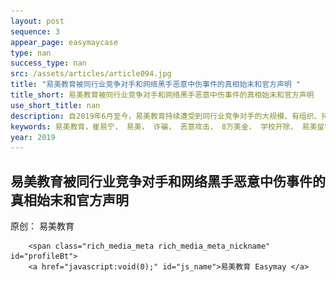 ```yaml
--- 
layout: post 
sequence: 3 
appear_page: easymaycase 
type: nan 
success_type: nan 
src: /assets/articles/article094.jpg 
title: "易美教育被同行业竞争对手和网络黑手恶意中伤事件的真相始末和官方声明 " 
title_short: 易美教育被同行业竞争对手和网络黑手恶意中伤事件的真相始末和官方声明 
use_short_title: nan 
description: 自2019年6月至今，易美教育持续遭受到同行业竞争对手的大规模、有组织、持续性的网络谣言攻击和恶意传播，对方盗用易美教育创始人微信头像、制作虚假客户聊天记录、恶意捏造虚假信息混淆视听，文中充斥大量诽谤、恶意中伤创始人等毫无根据的恶劣言论，给公司商誉和创始人公众形象带来极为严重的伤害，易美教育，崔易宁，易美，诈骗，恶意攻击，8万美金，学校开除，易美留学，易美留学崔易宁诈骗还钱，
keywords: 易美教育，崔易宁， 易美， 诈骗， 恶意攻击， 8万美金， 学校开除， 易美留学， 易美留学崔易宁诈骗还钱，
year: 2019 
---
```



<body id="activity-detail" class="zh_CN mm_appmsg  appmsg_skin_default appmsg_style_default ">

<div id="js_article" class="rich_media">

<div id="js_top_ad_area" class="top_banner"></div>

<div class="rich_media_inner">


<div id="page-content" class="rich_media_area_primary">

<div class="rich_media_area_primary_inner">


<div id="img-content">

<h2 class="rich_media_title" id="activity-name">
    易美教育被同行业竞争对手和网络黑手恶意中伤事件的真相始末和官方声明
</h2>

<div id="meta_content" class="rich_media_meta_list">
    <span id="copyright_logo" class="rich_media_meta rich_media_meta_text meta_tag_text">原创：</span>
            <span class="rich_media_meta rich_media_meta_text">
                                易美教育
                            </span>

        <span class="rich_media_meta rich_media_meta_nickname" id="profileBt">
        <a href="javascript:void(0);" id="js_name">易美教育 Easymay </a>

<div id="js_profile_qrcode" class="profile_container" style="display:none;">
                                    <div class="profile_inner">
                                        <strong class="profile_nickname">易美教育 Easymay</strong>
                                        <img class="profile_avatar" id="js_profile_qrcode_img" src="" alt="">

                                        <p class="profile_meta">
                                            <label class="profile_meta_label">微信号</label>
                                            <span class="profile_meta_value">Easymayus</span>
                            </p>

                            <p class="profile_meta">
                                <label class="profile_meta_label">功能介绍</label>
                                <span class="profile_meta_value">易美教育成立于纽约，是易美集团旗下高端教育咨询子品牌，以超高水准的服务品质、丰富的海外教育资源为核心竞争力，成为美国公信力第一的高端留学品牌。易美独家教育咨询委员会拥有数百位美籍名校前招生官、名企高管和名校菁英共同致力于国际化精英教育事业。</span>
                            </p>

                        </div>
                        <span class="profile_arrow_wrp" id="js_profile_arrow_wrp">
                                        <i class="profile_arrow arrow_out"></i>
                                        <i class="profile_arrow arrow_in"></i>
                                    </span>
                    </div>
                    </span>

</div>

<div class="rich_media_content " id="js_content">
                    <div class="RichContent-inner"><span class="RichText ztext CopyrightRichText-richText"
                            itemprop="text">
                            <p>
                             自2019年6月至今，易美教育持续遭受到同行业竞争对手的大规模、有组织、持续性的网络谣言攻击和恶意传播，对方盗用易美教育创始人微信头像、制作虚假客户聊天记录、恶意捏造虚假信息混淆视听，文中充斥大量诽谤、恶意中伤创始人等毫无根据的恶劣言论，给公司商誉和创始人公众形象带来极为严重的伤害。依照中华人民共和国现行有效的法律法规，涉案言论的捏造、散布、转载传播者已经涉嫌侵害了易美教育和创始人的名誉权等权利，其中部分蓄意捏造、散布虚假事实者涉嫌构成刑事犯罪。为了及时制止谣言的传播，易美教育及创始人崔易宁先生严正声明如下：
                            </p>
                            <p></p>
                            <p><b>一、目前，易美教育及创始人崔易宁先生已完成相关诽谤证据公证，并将掌握的证据线索向公安机关正式报案，并将配合公安机关依法打击此不法行为，公安机关现已正式受理此案，并对此案展开全面侦查，案件接报回执单（公章）如下图：</b></p>
                            <img src="https://easymayusweb2.oss-ap-northeast-1.aliyuncs.com/article_pics/001-1.jpg" style="display: block;
                              margin-left: auto; margin-right: auto;" data-size="normal" data-rawwidth="800" data-rawheight="1244" class="origin_image zh-lightbox-thumb" width="596"/>
                            <p>根据中华人民共和国刑法第二百二十一条之规定，捏造并散布虚伪事实，损害他人的商业信誉、商品声誉，给他人造成重大损失或者有其他严重情节的可构成损害商业信誉、商品信誉罪，将被处以二年以下有期徒刑或者拘役，并处或者单处罚金。涉案言论的捏造、散布、转载传播者已经涉嫌侵害了易美教育和创始人崔易宁先生的名誉权等权利，其中部分蓄意捏造、散布虚假事实者涉嫌构成刑事犯罪。</p>
                            <p></p>
                            <p><b>二、此外，我司已经针对部分网络平台的恶意转载者采取法律措施，法院立案的相关证据请看下图：</b></p>
                            <img src="https://easymayusweb2.oss-ap-northeast-1.aliyuncs.com/article_pics/001-2.jpg" style="display: block;
                              margin-left: auto; margin-right: auto;" data-size="normal" data-rawwidth="596" data-rawheight="1244" class="origin_image zh-lightbox-thumb" width="596"/>
                            <img src="https://easymayusweb2.oss-ap-northeast-1.aliyuncs.com/article_pics/001-3.jpg" style="display: block;
                              margin-left: auto; margin-right: auto;" data-size="normal" data-rawwidth="596" data-rawheight="1244" class="origin_image zh-lightbox-thumb" width="596"/>
                              <p></p>
                            <p><b>三、 被黑事件和真相始末还原（详情也可点击微信或浏览器点击</b><a
                                href="https://mp.weixin.qq.com/s/HgeYAG20AAZZGWFNbeYu-Q"
                                class=" external" target="_blank" rel="nofollow noreferrer"
                                data-za-detail-view-id="1043"><span class="invisible">https://</span><span
                                  class="visible">mp.weixin.qq.com/s/HgeY...</span></a><b>）</b>
                            </p>
                            <figure data-size="normal"><noscript><img
                                  src="assets/announce/v2-6561d48297fb717293d41c4607145aa4_hd.jpg"
                                  data-size="normal" data-rawwidth="1200" data-rawheight="206"
                                  class="origin_image zh-lightbox-thumb" width="1200"
                                  data-original="/assets/announce/v2-6561d48297fb717293d41c4607145aa4_hd.jpg" /></noscript><img
                                src="/assets/announce/v2-6561d48297fb717293d41c4607145aa4_hd.jpg" data-size="normal"
                                data-rawwidth="1200" data-rawheight="206" class="origin_image zh-lightbox-thumb lazy"
                                width="1200"
                                data-original="/assets/announce/v2-6561d48297fb717293d41c4607145aa4_hd.jpg"
                                data-actualsrc="/assets/announce/v2-6561d48297fb717293d41c4607145aa4_hd.jpg"
                                data-lazy-status="ok">
                              <figcaption style="text-align: center;">被黑事件起因</figcaption>
                            </figure>
                        <figure data-size="normal" style="text-align: center;"><noscript><img
                                                src="/assets/announce/v2-ef74d44605b66575e3a9c26103c63590_hd.jpg"
                                                data-size="normal" data-rawwidth="579" data-rawheight="610"
                                                class="origin_image zh-lightbox-thumb" width="579"
                                                data-original="/assets/announce/v2-ef74d44605b66575e3a9c26103c63590_hd.jpg" /></noscript><img src="/assets/announce/v2-ef74d44605b66575e3a9c26103c63590_hd.jpg" data-size="normal" data-rawwidth="579" data-rawheight="610"
                                class="origin_image zh-lightbox-thumb lazy" width="579" data-original="/assets/announce/v2-ef74d44605b66575e3a9c26103c63590_hd.jpg" data-actualsrc="/assets/announce/v2-ef74d44605b66575e3a9c26103c63590_hd.jpg"
                                data-lazy-status="ok">
                            <figcaption>
                                左图为事发一分钟后普渡新生群的聊天记录（该显示时间为美国芝加哥时间）；右图为事发一分钟后普渡新生群的聊天记录，（该显示时间为美国普渡大学当地时间，与芝加哥有一小时时差）
                            </figcaption>
                        </figure>
                        <p><b>发送这两条消息时，Asheley
                                            Chen的头像与被同行业竞争对手在各平台恶意转载的对易美的造谣文章中的微信记录头像一致，发完立即更换了头像。</b><br></p>
                        <figure data-size="normal" style="text-align: center;"><noscript><img
                                                src="/assets/announce/v2-636ff8e9f464059e916c190f79f57e18_hd.jpg"
                                                data-size="normal" data-rawwidth="596" data-rawheight="1244"
                                                class="origin_image zh-lightbox-thumb" width="596"
                                                data-original="/assets/announce/v2-636ff8e9f464059e916c190f79f57e18_hd.jpg" /></noscript><img src="/assets/announce/v2-636ff8e9f464059e916c190f79f57e18_hd.jpg" data-size="normal" data-rawwidth="596" data-rawheight="1244"
                                class="origin_image zh-lightbox-thumb lazy" width="596" data-original="/assets/announce/v2-636ff8e9f464059e916c190f79f57e18_hd.jpg" data-actualsrc="/assets/announce/v2-636ff8e9f464059e916c190f79f57e18_hd.jpg"
                                data-lazy-status="ok">
                            <figcaption>普渡大学学生会成员第一时间与该微信号联系，并要求与易美进行对峙，但这位Asheley Chen却迟迟未作出回应。
                            </figcaption>
                        </figure>
                        <p>按照普渡大学学生会规定，进入新生群需要出示2019年录取信验证身份，这位<b>Asheley
                                            Chen在2019年5月23日申请入群时提供给普渡学生会成员一张普渡大学2019的录取信截图</b>，<b>录取信上显示被录取人名为Wenxin
                                            Chen</b>。<br>
                        </p>
                        <figure data-size="normal" style="text-align: center;"><noscript><img
                                                src="/assets/announce/v2-6005de8fbed8021511935f28dc7fc8e6_hd.jpg"
                                                data-size="normal" data-rawwidth="649" data-rawheight="754"
                                                class="origin_image zh-lightbox-thumb" width="649"
                                                data-original="/assets/announce/v2-6005de8fbed8021511935f28dc7fc8e6_hd.jpg" /></noscript><img src="/assets/announce/v2-6005de8fbed8021511935f28dc7fc8e6_hd.jpg" data-size="normal" data-rawwidth="649" data-rawheight="754"
                                class="origin_image zh-lightbox-thumb lazy" width="649" data-original="/assets/announce/v2-6005de8fbed8021511935f28dc7fc8e6_hd.jpg" data-actualsrc="/assets/announce/v2-6005de8fbed8021511935f28dc7fc8e6_hd.jpg"
                                data-lazy-status="ok">
                            <figcaption>上面两张图是这位Asheley Chen与普渡大学学生会负责拉新生入群的同学对话记录。</figcaption>
                        </figure>
                        <figure data-size="normal" style="text-align: center;"><noscript><img
                                                src="/assets/announce/v2-f284435179bfdb0a1a0057721685bb8c_hd.jpg"
                                                data-size="normal" data-rawwidth="594" data-rawheight="883"
                                                class="origin_image zh-lightbox-thumb" width="594"
                                                data-original="/assets/announce/v2-f284435179bfdb0a1a0057721685bb8c_hd.jpg" /></noscript><img src="/assets/announce/v2-f284435179bfdb0a1a0057721685bb8c_hd.jpg" data-size="normal" data-rawwidth="594" data-rawheight="883"
                                class="origin_image zh-lightbox-thumb lazy" width="594" data-original="/assets/announce/v2-f284435179bfdb0a1a0057721685bb8c_hd.jpg" data-actualsrc="/assets/announce/v2-f284435179bfdb0a1a0057721685bb8c_hd.jpg"
                                data-lazy-status="ok">
                            <figcaption>上图为Asheley Chen出示给学生会负责人的普渡大学录取信，上面显示被录取人姓名为Wenxin Chen，录取时间为2019年4月13日，下方显示签发录取的人是M.J.T Smith, PHD, Dean of the Graduate School（普渡大学研究生院院长）
                            </figcaption>
                        </figure>
                        <p>美国纽约时间2019年6月18日，易美教育律师团纽约锐泽律师事务所正式以律师名义邮件联系了普渡大学研究生院招生办公室，就 Asheley Chen (Wenxin Chen)的学生身份进行了问询。美国纽约时间2019年6月19日，
                            <b>普渡大学的副法务总监Trenten D.
                                            Klingerman先生给易美教育的律师回了信</b>（回信见下）。<br></p>
                        <figure data-size="normal" style="text-align: center;"><noscript><img
                                                src="/assets/announce/v2-51cb018581163fa7f3e6367844522f17_hd.jpg"
                                                data-caption="" data-size="normal" data-rawwidth="605"
                                                data-rawheight="528" class="origin_image zh-lightbox-thumb" width="605"
                                                data-original="/assets/announce/v2-51cb018581163fa7f3e6367844522f17_hd.jpg" /></noscript><img src="/assets/announce/v2-51cb018581163fa7f3e6367844522f17_hd.jpg" data-caption="" data-size="normal" data-rawwidth="605"
                                data-rawheight="528" class="origin_image zh-lightbox-thumb lazy" width="605" data-original="/assets/announce/v2-51cb018581163fa7f3e6367844522f17_hd.jpg" data-actualsrc="/assets/announce/v2-51cb018581163fa7f3e6367844522f17_hd.jpg"
                                data-lazy-status="ok"></figure>
                        <p><b>信中明确指出：普渡没有在校生叫Wenxin Chen，普渡也从未向Wenxin Chen发过录取信。而且Klingerman还特意指出，Asheley
                                            Chen
                                            (Wenxin Chen)提供给普渡大学的中国学生学者联谊会组织的录取信中签名的研究生院院长M.J.T.
                                            Smith早在2017年8月就从普渡离职到德克萨斯大学赴任。</b><br><b>可见, Asheley Chen (Wenxin
                                            Chen)提供给普渡大学中国学生学者联谊会的录取信系伪造无疑。</b><br></p>
                        <figure data-size="normal" style="text-align: center;"><noscript><img
                                                src="/assets/announce/v2-2ebb6829f8a29263604204d67b674931_hd.jpg"
                                                data-caption="" data-size="normal" data-rawwidth="640"
                                                data-rawheight="911" class="origin_image zh-lightbox-thumb" width="640"
                                                data-original="/assets/announce/v2-2ebb6829f8a29263604204d67b674931_hd.jpg" /></noscript><img src="/assets/announce/v2-2ebb6829f8a29263604204d67b674931_hd.jpg" data-caption="" data-size="normal" data-rawwidth="640"
                                data-rawheight="911" class="origin_image zh-lightbox-thumb lazy" width="640" data-original="/assets/announce/v2-2ebb6829f8a29263604204d67b674931_hd.jpg" data-actualsrc="/assets/announce/v2-2ebb6829f8a29263604204d67b674931_hd.jpg"
                                data-lazy-status="ok"></figure>
                        <figure data-size="normal" style="text-align: center;"><noscript><img
                                                src="/assets/announce/v2-73972aa9ea4cc154403621f50d702fe2_hd.jpg"
                                                data-caption="" data-size="normal" data-rawwidth="895"
                                                data-rawheight="1265" class="origin_image zh-lightbox-thumb" width="895"
                                                data-original="/assets/announce/v2-73972aa9ea4cc154403621f50d702fe2_hd.jpg" /></noscript><img src="/assets/announce/v2-73972aa9ea4cc154403621f50d702fe2_hd.jpg" data-caption="" data-size="normal" data-rawwidth="895"
                                data-rawheight="1265" class="origin_image zh-lightbox-thumb lazy" width="895" data-original="/assets/announce/v2-73972aa9ea4cc154403621f50d702fe2_hd.jpg" data-actualsrc="/assets/announce/v2-73972aa9ea4cc154403621f50d702fe2_hd.jpg"
                                data-lazy-status="ok"></figure>
                        <figure data-size="normal"><noscript><img
                                                src="/assets/announce/v2-2f6e9e095d46983282b5a3ff49396bb9_hd.jpg"
                                                data-size="normal" data-rawwidth="1331" data-rawheight="1163"
                                                class="origin_image zh-lightbox-thumb" width="1331"
                                                data-original="/assets/announce/v2-2f6e9e095d46983282b5a3ff49396bb9_hd.jpg" /></noscript><img src="/assets/announce/v2-2f6e9e095d46983282b5a3ff49396bb9_hd.jpg" data-size="normal" data-rawwidth="1331"
                                data-rawheight="1163" class="origin_image zh-lightbox-thumb lazy" width="1331" data-original="/assets/announce/v2-2f6e9e095d46983282b5a3ff49396bb9_hd.jpg" data-actualsrc="/assets/announce/v2-2f6e9e095d46983282b5a3ff49396bb9_hd.jpg"
                                data-lazy-status="ok">
                            <figcaption>上图是普渡大学法务副总监给纽约锐泽律师事务所的回信</figcaption>
                        </figure>
                        <p><b>Asheley
                                            Chen是被骗的，还是骗人的？</b><br>一个痛斥别人造假，口口声声要“维权”的“受害者”，居然通过技术手段造假录取信蒙骗他人？<br><b>为什么在学联询问的情况下默不作声，不与易美对质？</b><br>一名学生，如果权益受到侵害，为什么不采用法律手段维权，而是伪造假录取信进普渡大学新生群散播信息呢？并且从2019年6月至2019年12月持续运用各种公关团队进行散播，所谓的“受害者”均以第一人称视角叙述事件，其中没有任何易美官方的汇款记录、合同等重要证据，在没有得到合同以及未确认录取信真实性的情况下去给公司汇款，超乎常理。<br><b>从制造假录取信，到进群散播信息，再到其他群及各大平台转发，一系列操作乃个人行为？</b><br><b>为此，相关媒体转载的源文章被微信平台判定为涉嫌侵权并已被腾讯微信平台删除，具体证据请看下图（微信或浏览器请点击：</b>
                            <a
                                href="https://link.zhihu.com/?target=https%3A//mp.weixin.qq.com/s%3F__biz%3DMzA3MTQ3OTg3MQ%3D%3D%26mid%3D2652518541%26idx%3D1%26sn%3Ddf793a4026dcde2d775763d401d34de3%26chksm%3D84c27fddb3b5f6cb4d7e85f3f24875dd783be24e6005b5592d0f71c6b75abe199ebe38bc8dcb%26_from_dispute%3D1%23wechat_redirect"
                                class=" external" target="_blank" rel="nofollow noreferrer" data-za-detail-view-id="1043"><span>https://</span><span class="visible">mp.weixin.qq.com/s?...</span>
                                <span
                                    class="ellipsis"></span>
                                    </a><b>）：</b><br></p>
                        <figure data-size="normal" style="text-align: center;"><noscript><img
                                                src="/assets/announce/v2-488896ef9809a6493eff2559ffe58a8e_hd.jpg"
                                                data-size="normal" data-rawwidth="1271" data-rawheight="818"
                                                class="origin_image zh-lightbox-thumb" width="1271"
                                                data-original="/assets/announce/v2-488896ef9809a6493eff2559ffe58a8e_hd.jpg" /></noscript><img src="/assets/announce/v2-488896ef9809a6493eff2559ffe58a8e_hd.jpg" data-size="normal" data-rawwidth="1271"
                                data-rawheight="818" class="origin_image zh-lightbox-thumb lazy" width="1271" data-original="/assets/announce/v2-488896ef9809a6493eff2559ffe58a8e_hd.jpg" data-actualsrc="/assets/announce/v2-488896ef9809a6493eff2559ffe58a8e_hd.jpg"
                                data-lazy-status="ok">
                            <figcaption>相关媒体转载的源文章被微信平台判定为涉嫌侵权并已被腾讯微信平台删除</figcaption>
                        </figure>
                        <p>
                            然而幕后黑手从2019年6月至今，仍然在各大平台运用公关手段循环恶意转载，尽管知乎平台的侵权机制完善，肇事者依然每日用全新的账号发表诽谤文章，给公司和创始人的名誉带来严重的侵害，手段卑劣至极，让人不寒而栗。详情参照下图：<br>
                        </p>
                        <figure data-size="normal" style="text-align: center;"><noscript><img
                                                src="/assets/announce/v2-dacce969d81facef218a2ae60fca5d64_hd.jpg"
                                                data-size="normal" data-rawwidth="625" data-rawheight="1214"
                                                class="origin_image zh-lightbox-thumb" width="625"
                                                data-original="/assets/announce/v2-dacce969d81facef218a2ae60fca5d64_hd.jpg" /></noscript><img src="/assets/announce/v2-dacce969d81facef218a2ae60fca5d64_hd.jpg" data-size="normal" data-rawwidth="625" data-rawheight="1214"
                                class="origin_image zh-lightbox-thumb lazy" width="625" data-original="/assets/announce/v2-dacce969d81facef218a2ae60fca5d64_hd.jpg" data-actualsrc="/assets/announce/v2-dacce969d81facef218a2ae60fca5d64_hd.jpg"
                                data-lazy-status="ok">
                            <figcaption>肇事者在不断被知乎封号并且折叠诽谤文章的情况下，依然每日用购买的或注册的全新知乎号循环发表诽谤文章，所用手段卑劣至极。
                            </figcaption>
                        </figure>
                        <figure data-size="normal" style="text-align: center;"><noscript><img
                                                src="/assets/announce/v2-2c20a5c17bf17b690183b58d173d325a_hd.jpg"
                                                data-size="normal" data-rawwidth="813" data-rawheight="1000"
                                                class="origin_image zh-lightbox-thumb" width="813"
                                                data-original="/assets/announce/v2-2c20a5c17bf17b690183b58d173d325a_hd.jpg" /></noscript><img src="/assets/announce/v2-2c20a5c17bf17b690183b58d173d325a_hd.jpg" data-size="normal" data-rawwidth="813" data-rawheight="1000"
                                class="origin_image zh-lightbox-thumb lazy" width="813" data-original="/assets/announce/v2-2c20a5c17bf17b690183b58d173d325a_hd.jpg" data-actualsrc="/assets/announce/v2-2c20a5c17bf17b690183b58d173d325a_hd.jpg"
                                data-lazy-status="ok">
                            <figcaption>肇事者甚至运用公关手段不断在各大网络平台注册小号并转载诽谤文章，企图玷污易美教育和创始人的名誉与声誉。</figcaption>
                        </figure>
                        <p>上述提供图片均有视频与人证证实，欢迎广大第三方平台与我司核实。<br></p>
                        <hr>
                        <p>
                            <b>四、诉诸法律途径，坚决与不法分子抗争</b><br>被大量网络用户和自媒体转载的文字和图片中，散播谣言者盗用创始人的微信信息并利用部分网络公开信息进行人为恶意捏造，形成虚假陈述、虚假谣言，<b>对于知悉真实情况的相关美国学生组织和个人也对此事件进行了全面核实和辟谣。</b>易美教育在此严正声明，我们坚决依靠法律手段维护公司的合法权益！易美已将所有诽谤和散播谣言证据在中美两地完成法律证据保全，并将部分相关人员告上法庭，以示公司将与不法分子和恶势力斗争的决心。<br>
                        </p>
                        <figure data-size="normal" style="text-align: center;"><noscript><img
                                                src="/assets/announce/v2-8bb976fc98e3ed66d8fd7a265f147de5_hd.jpg"
                                                data-size="normal" data-rawwidth="1794" data-rawheight="753"
                                                class="origin_image zh-lightbox-thumb" width="1794"
                                                data-original="/assets/announce/v2-8bb976fc98e3ed66d8fd7a265f147de5_hd.jpg" /></noscript><img src="/assets/announce/v2-8bb976fc98e3ed66d8fd7a265f147de5_hd.jpg" data-size="normal" data-rawwidth="1794"
                                data-rawheight="753" class="origin_image zh-lightbox-thumb lazy" width="1794" data-original="/assets/announce/v2-8bb976fc98e3ed66d8fd7a265f147de5_hd.jpg" data-actualsrc="/assets/announce/v2-8bb976fc98e3ed66d8fd7a265f147de5_hd.jpg"
                                data-lazy-status="ok">
                            <figcaption>我司将部分肇事者告上法庭，现今已立案调查</figcaption>
                        </figure>
                        <hr>
                        <p>
                            <b>五、易美教育多年积累的企业信誉赢得学生组织、学生和家长的持久信赖</b><br>易美教育多年来持续致力于抵制留学行业美国成绩单造假行为，为学生普及相关知识，并不断呼吁美国留学生提高警惕，选择有实力的正规机构。正因如此，公司势必影响到不法机构的商业利益。公司在内部严令禁止美国成绩单造假等行为，对员工培训和职业操守都有严格的规定，这是易美教育多年来对学生和家长的庄严承诺。<b>历经数月的融资法务调查完成上市公司的战略投资，连续三年深入走访美国几十所高校，从未有过任何成绩单造假现象被投诉，也是公司信誉最好的证明。</b>诚实守信是我们易美多年来秉承的价值观，也是我们服务客户的底线。
                        </p>
                        <ul style="text-align: center;">
                            <li><b>感谢多年支持易美的学生组织、学生和家长</b></li>
                        </ul>
                        <p>事发第一时间，普渡学生会主席联系到易美创始人，易美创始人在通话中<b>立即录制手机视频</b>，证实<b>没有此人微信好友。</b><br></p>
                        <figure data-size="normal"><noscript><img
                                                src="/assets/announce/v2-cbb47f53a44722fcf956160d613598d4_hd.jpg"
                                                data-caption="" data-size="normal" data-rawwidth="642"
                                                data-rawheight="685" class="origin_image zh-lightbox-thumb" width="642"
                                                data-original="/assets/announce/v2-cbb47f53a44722fcf956160d613598d4_hd.jpg" /></noscript><img src="/assets/announce/v2-cbb47f53a44722fcf956160d613598d4_hd.jpg" data-caption="" data-size="normal" data-rawwidth="642"
                                data-rawheight="685" class="origin_image zh-lightbox-thumb lazy" width="642" data-original="/assets/announce/v2-cbb47f53a44722fcf956160d613598d4_hd.jpg" data-actualsrc="/assets/announce/v2-cbb47f53a44722fcf956160d613598d4_hd.jpg"
                                data-lazy-status="ok"></figure>
                        <figure data-size="normal" style="text-align: center;"><noscript><img
                                                src="/assets/announce/v2-236411d8764f1abaf6868804752e0026_hd.jpg"
                                                data-size="normal" data-rawwidth="648" data-rawheight="676"
                                                class="origin_image zh-lightbox-thumb" width="648"
                                                data-original="/assets/announce/v2-236411d8764f1abaf6868804752e0026_hd.jpg" /></noscript><img src="/assets/announce/v2-236411d8764f1abaf6868804752e0026_hd.jpg" data-size="normal" data-rawwidth="648" data-rawheight="676"
                                class="origin_image zh-lightbox-thumb lazy" width="648" data-original="/assets/announce/v2-236411d8764f1abaf6868804752e0026_hd.jpg" data-actualsrc="/assets/announce/v2-236411d8764f1abaf6868804752e0026_hd.jpg"
                                data-lazy-status="ok">
                            <figcaption>请注意截图上的时间，从拿到其ID到发送完视频不到一分钟</figcaption>
                        </figure>
                        <p>
                            感谢普渡学生会对易美一如既往的支持，在此危急时刻全力提供重要证据，与易美并肩作战，在你们身上，易美看到了我们留学生的正义感和团结的力量！为我们普渡学生会点赞！<br>身为留学界的打假一哥，势与作假势力不两立的易美创始人，现竟被恶人先告状，殊不知易美自创立至今一直不忘初心，坚守自己的职业操守绝不越界。<br>
                        </p>
                        <figure data-size="normal" style="text-align: center;"><noscript><img
                                                src="/assets/announce/v2-49b8c2c518b7883310194ac3a2e685c6_hd.jpg"
                                                data-size="normal" data-rawwidth="397" data-rawheight="481"
                                                class="content_image" width="397" /></noscript><img src="/assets/announce/v2-49b8c2c518b7883310194ac3a2e685c6_hd.jpg" data-size="normal" data-rawwidth="397" data-rawheight="481" class="content_image lazy"
                                width="397" data-actualsrc="/assets/announce/v2-49b8c2c518b7883310194ac3a2e685c6_hd.jpg" data-lazy-status="ok">
                            <figcaption>易美多年始终呼吁并劝说广大留学生不要进行篡改申请资料，左图为易美教育创始人微信截图；右图为易美教育客服微信截图</figcaption>
                        </figure>
                        <figure data-size="normal" style="text-align: center;"><noscript><img
                                                src="/assets/announce/v2-338fd3487ff0a54180e68cd377468877_hd.jpg"
                                                data-size="normal" data-rawwidth="352" data-rawheight="376"
                                                class="content_image" width="352" /></noscript><img src="/assets/announce/v2-338fd3487ff0a54180e68cd377468877_hd.jpg" data-size="normal" data-rawwidth="352" data-rawheight="376" class="content_image lazy"
                                width="352" data-actualsrc="/assets/announce/v2-338fd3487ff0a54180e68cd377468877_hd.jpg" data-lazy-status="ok">
                            <figcaption>左图为易美教育创始人微信截图；右图为易美教育客服微信截图</figcaption>
                        </figure>
                        <figure data-size="normal" style="text-align: center;"><noscript><img
                                                src="/assets/announce/v2-411ff3157ca996076ceba281f99b0b3d_hd.jpg"
                                                data-size="normal" data-rawwidth="352" data-rawheight="356"
                                                class="content_image" width="352" /></noscript><img src="/assets/announce/v2-411ff3157ca996076ceba281f99b0b3d_hd.jpg" data-size="normal" data-rawwidth="352" data-rawheight="356" class="content_image lazy"
                                width="352" data-actualsrc="/assets/announce/v2-411ff3157ca996076ceba281f99b0b3d_hd.jpg" data-lazy-status="ok">
                            <figcaption>左图为易美教育创始人微信截图；右图为易美教育客服微信截图</figcaption>
                        </figure>
                        <p>
                            在易美遭受同行恶意诽谤的这一周中，虚假信息被人故意散播，易美感受到心怀险恶之人深深的恶意。然而与此同时，令易美倍感欣慰与温暖的是，<b>易美在此期间也受到了来自各方各界的支持，有这么多的人，义无反顾地站在易美的身边，相信我们，支持我们，声援我们！从投资人到学联，从兄弟公司到易美老员工，从签约客户到普通同学，甚至是之前没有听说过我们但心中有正义的人，你们的支持给予易美无比强大的勇气和力量，易美多年来所有的努力与坚持都是值得的！易美也将势必与不择手段的恶意诽谤者斗争到底！特在此向支持我们的人，致以最诚挚的谢意！</b><br>
                        </p>
                        <ul>
                            <li><b>感谢多年合作的学联朋友</b><br>事情最先开始于学联微信群，学联在第一时间对事情性质判断的果决与慧眼如炬，令易美心生敬佩！</li>
                        </ul>
                        <p>主动帮易美辟谣、调查、收集证据</p>
                        <figure data-size="normal" style="text-align: center;"><noscript><img
                                                src="/assets/announce/v2-d45fc5595f9615a172e74913423e090a_hd.jpg"
                                                data-caption="" data-size="normal" data-rawwidth="653"
                                                data-rawheight="658" class="origin_image zh-lightbox-thumb" width="653"
                                                data-original="/assets/announce/v2-d45fc5595f9615a172e74913423e090a_hd.jpg" /></noscript><img src="/assets/announce/v2-d45fc5595f9615a172e74913423e090a_hd.jpg" data-caption="" data-size="normal" data-rawwidth="653"
                                data-rawheight="658" class="origin_image zh-lightbox-thumb lazy" width="653" data-original="/assets/announce/v2-d45fc5595f9615a172e74913423e090a_hd.jpg" data-actualsrc="/assets/announce/v2-d45fc5595f9615a172e74913423e090a_hd.jpg"
                                data-lazy-status="ok"></figure>
                        <p>对造谣传谣者绝不手下留情：</p>
                        <figure data-size="normal" style="text-align: center;"><noscript><img
                                                src="/assets/announce/v2-433da89ebb3bcca33fe51955c2002b5f_hd.jpg"
                                                data-caption="" data-size="normal" data-rawwidth="644"
                                                data-rawheight="671" class="origin_image zh-lightbox-thumb" width="644"
                                                data-original="/assets/announce/v2-433da89ebb3bcca33fe51955c2002b5f_hd.jpg" /></noscript><img src="/assets/announce/v2-433da89ebb3bcca33fe51955c2002b5f_hd.jpg" data-caption="" data-size="normal" data-rawwidth="644"
                                data-rawheight="671" class="origin_image zh-lightbox-thumb lazy" width="644" data-original="/assets/announce/v2-433da89ebb3bcca33fe51955c2002b5f_hd.jpg" data-actualsrc="/assets/announce/v2-433da89ebb3bcca33fe51955c2002b5f_hd.jpg"
                                data-lazy-status="ok"></figure>
                        <figure data-size="normal" style="text-align: center;"><noscript><img
                                                src="/assets/announce/v2-78d8b8497552d798ba7ec41928b4b01f_hd.jpg"
                                                data-caption="" data-size="normal" data-rawwidth="639"
                                                data-rawheight="674" class="origin_image zh-lightbox-thumb" width="639"
                                                data-original="/assets/announce/v2-78d8b8497552d798ba7ec41928b4b01f_hd.jpg" /></noscript><img src="/assets/announce/v2-78d8b8497552d798ba7ec41928b4b01f_hd.jpg" data-caption="" data-size="normal" data-rawwidth="639"
                                data-rawheight="674" class="origin_image zh-lightbox-thumb lazy" width="639" data-original="/assets/announce/v2-78d8b8497552d798ba7ec41928b4b01f_hd.jpg" data-actualsrc="/assets/announce/v2-78d8b8497552d798ba7ec41928b4b01f_hd.jpg"
                                data-lazy-status="ok"></figure>
                        <p>不为谣言所动，对易美坚信不疑</p>
                        <figure data-size="normal" style="text-align: center;"><noscript><img
                                                src="/assets/announce/v2-6620ada5aec3107974247bb2d8003ca1_hd.jpg"
                                                data-caption="" data-size="normal" data-rawwidth="631"
                                                data-rawheight="611" class="origin_image zh-lightbox-thumb" width="631"
                                                data-original="/assets/announce/v2-6620ada5aec3107974247bb2d8003ca1_hd.jpg" /></noscript><img src="/assets/announce/v2-6620ada5aec3107974247bb2d8003ca1_hd.jpg" data-caption="" data-size="normal" data-rawwidth="631"
                                data-rawheight="611" class="origin_image zh-lightbox-thumb lazy" width="631" data-original="/assets/announce/v2-6620ada5aec3107974247bb2d8003ca1_hd.jpg" data-actualsrc="/assets/announce/v2-6620ada5aec3107974247bb2d8003ca1_hd.jpg"
                                data-lazy-status="ok"></figure>
                        <figure data-size="normal" style="text-align: center;"><noscript><img
                                                src="/assets/announce/v2-5a9bfa901d07fd4b1cedad7b72b2372b_hd.jpg"
                                                data-caption="" data-size="normal" data-rawwidth="642"
                                                data-rawheight="557" class="origin_image zh-lightbox-thumb" width="642"
                                                data-original="/assets/announce/v2-5a9bfa901d07fd4b1cedad7b72b2372b_hd.jpg" /></noscript><img src="/assets/announce/v2-5a9bfa901d07fd4b1cedad7b72b2372b_hd.jpg" data-caption="" data-size="normal" data-rawwidth="642"
                                data-rawheight="557" class="origin_image zh-lightbox-thumb lazy" width="642" data-original="/assets/announce/v2-5a9bfa901d07fd4b1cedad7b72b2372b_hd.jpg" data-actualsrc="/assets/announce/v2-5a9bfa901d07fd4b1cedad7b72b2372b_hd.jpg"
                                data-lazy-status="ok"></figure>
                        <p>学联主席群中对易美交口称赞</p>
                        <figure data-size="normal" style="text-align: center;"><noscript><img
                                                src="/assets/announce/v2-4396b99651434a54b253a1dd75006a2d_hd.jpg"
                                                data-caption="" data-size="normal" data-rawwidth="645"
                                                data-rawheight="666" class="origin_image zh-lightbox-thumb" width="645"
                                                data-original="/assets/announce/v2-4396b99651434a54b253a1dd75006a2d_hd.jpg" /></noscript><img src="/assets/announce/v2-4396b99651434a54b253a1dd75006a2d_hd.jpg" data-caption="" data-size="normal" data-rawwidth="645"
                                data-rawheight="666" class="origin_image zh-lightbox-thumb lazy" width="645" data-original="/assets/announce/v2-4396b99651434a54b253a1dd75006a2d_hd.jpg" data-actualsrc="/assets/announce/v2-4396b99651434a54b253a1dd75006a2d_hd.jpg"
                                data-lazy-status="ok"></figure>
                        <p>积极转发易美声明以防学生被谣言蒙蔽</p>
                        <figure data-size="normal" style="text-align: center;"><noscript><img
                                                src="/assets/announce/v2-64590e336e0113ab68e5a7c2f6d9eeb2_hd.jpg"
                                                data-caption="" data-size="normal" data-rawwidth="1206"
                                                data-rawheight="1064" class="origin_image zh-lightbox-thumb"
                                                width="1206"
                                                data-original="/assets/announce/v2-64590e336e0113ab68e5a7c2f6d9eeb2_hd.jpg" /></noscript><img src="/assets/announce/v2-64590e336e0113ab68e5a7c2f6d9eeb2_hd.jpg" data-caption="" data-size="normal" data-rawwidth="1206"
                                data-rawheight="1064" class="origin_image zh-lightbox-thumb lazy" width="1206" data-original="/assets/announce/v2-64590e336e0113ab68e5a7c2f6d9eeb2_hd.jpg" data-actualsrc="/assets/announce/v2-64590e336e0113ab68e5a7c2f6d9eeb2_hd.jpg"
                                data-lazy-status="ok"></figure>
                        <figure data-size="normal" style="text-align: center;"><noscript><img
                                                src="/assets/announce/v2-0e59655b5923a74d2cefb7b80b4ad41e_hd.jpg"
                                                data-caption="" data-size="normal" data-rawwidth="1224"
                                                data-rawheight="1332" class="origin_image zh-lightbox-thumb"
                                                width="1224"
                                                data-original="/assets/announce/v2-0e59655b5923a74d2cefb7b80b4ad41e_hd.jpg" /></noscript><img src="/assets/announce/v2-0e59655b5923a74d2cefb7b80b4ad41e_hd.jpg" data-caption="" data-size="normal" data-rawwidth="1224"
                                data-rawheight="1332" class="origin_image zh-lightbox-thumb lazy" width="1224" data-original="/assets/announce/v2-0e59655b5923a74d2cefb7b80b4ad41e_hd.jpg" data-actualsrc="/assets/announce/v2-0e59655b5923a74d2cefb7b80b4ad41e_hd.jpg"
                                data-lazy-status="ok"></figure>
                        <ul style="text-align: center;">
                            <li>
                                <b>感谢北美创投圈的知名人士</b><br><b>北美创投圈的领军人物纷纷为易美发声</b>，<br>转发声明并表示<b>支持易美！</b><br><b>支持易美创始人！</b><br>在这个自顾不暇的年代，<br>依然怀揣着一颗<b>赤诚之心，正义之心！</b><br>
                            </li>
                        </ul>
                        <figure data-size="normal" style="text-align: center;"><noscript><img
                                                src="/assets/announce/v2-7867029fdd1bed3de2c87061c8e5b3cc_hd.jpg"
                                                data-size="normal" data-rawwidth="1278" data-rawheight="978"
                                                class="origin_image zh-lightbox-thumb" width="1278"
                                                data-original="/assets/announce/v2-7867029fdd1bed3de2c87061c8e5b3cc_hd.jpg" /></noscript><img src="/assets/announce/v2-7867029fdd1bed3de2c87061c8e5b3cc_hd.jpg" data-size="normal" data-rawwidth="1278"
                                data-rawheight="978" class="origin_image zh-lightbox-thumb lazy" width="1278" data-original="/assets/announce/v2-7867029fdd1bed3de2c87061c8e5b3cc_hd.jpg" data-actualsrc="/assets/announce/v2-7867029fdd1bed3de2c87061c8e5b3cc_hd.jpg"
                                data-lazy-status="ok">
                            <figcaption>北美创投圈的企业负责人和知名人士对此事件发表的看法</figcaption>
                        </figure>
                        <ul>
                            <li style="text-align: center;">
                                <b>感谢易美的老员工不忘初心</b><br>在得知易美被诽谤诋毁后，易美的老员工虽已离职回国，却仍心系易美，为易美打气，在别人问及时，耐心解释，重复着当年创业坚决不造假的誓言。<br>
                            </li>
                        </ul>
                        <figure data-size="normal" style="text-align: center;"><noscript><img
                                                src="/assets/announce/v2-71af3cc76430d196791114ffcd3ec01b_hd.jpg"
                                                data-caption="" data-size="normal" data-rawwidth="1176"
                                                data-rawheight="669" class="origin_image zh-lightbox-thumb" width="1176"
                                                data-original="/assets/announce/v2-71af3cc76430d196791114ffcd3ec01b_hd.jpg" /></noscript><img src="/assets/announce/v2-71af3cc76430d196791114ffcd3ec01b_hd.jpg" data-caption="" data-size="normal" data-rawwidth="1176"
                                data-rawheight="669" class="origin_image zh-lightbox-thumb lazy" width="1176" data-original="/assets/announce/v2-71af3cc76430d196791114ffcd3ec01b_hd.jpg" data-actualsrc="/assets/announce/v2-71af3cc76430d196791114ffcd3ec01b_hd.jpg"
                                data-lazy-status="ok"></figure>
                        <p class="ztext-empty-paragraph"><br></p>
                        <figure data-size="normal" style="text-align: center;"><noscript><img
                                                src="/assets/announce/v2-30fda7a5da981ff89f135340210e93ab_hd.jpg"
                                                data-size="normal" data-rawwidth="503" data-rawheight="3549"
                                                class="origin_image zh-lightbox-thumb" width="503"
                                                data-original="/assets/announce/v2-30fda7a5da981ff89f135340210e93ab_hd.jpg" /></noscript><img src="/assets/announce/v2-30fda7a5da981ff89f135340210e93ab_hd.jpg" data-size="normal" data-rawwidth="503" data-rawheight="3549"
                                class="origin_image zh-lightbox-thumb lazy" width="503" data-original="/assets/announce/v2-30fda7a5da981ff89f135340210e93ab_hd.jpg" data-actualsrc="/assets/announce/v2-30fda7a5da981ff89f135340210e93ab_hd.jpg"
                                data-lazy-status="ok">
                            <figcaption>上图为易美老员工与前来咨询者的对话</figcaption>
                        </figure>
                        <ul>
                            <li style="text-align: center;">
                                <b>感谢签约客户对我们服务的肯定</b><br>如此谣言一出，按理来讲，最容易出现恐慌的是易美的学员及家长，担心自己的申请会因此受到影响。但易美的学员和家长却<b>对易美充满信心！</b>无一提出质疑，都<b>坚定不移地继续选择易美</b>，这也是我们<b>易美服务品质的证明！</b>
                            </li>
                        </ul>
                        <figure data-size="normal" style="text-align: center;"><noscript><img
                                                src="/assets/announce/v2-91d75cd25dbace37c58bdce62702d5ed_hd.jpg"
                                                data-caption="" data-size="normal" data-rawwidth="637"
                                                data-rawheight="632" class="origin_image zh-lightbox-thumb" width="637"
                                                data-original="/assets/announce/v2-91d75cd25dbace37c58bdce62702d5ed_hd.jpg" /></noscript><img src="/assets/announce/v2-91d75cd25dbace37c58bdce62702d5ed_hd.jpg" data-caption="" data-size="normal" data-rawwidth="637"
                                data-rawheight="632" class="origin_image zh-lightbox-thumb lazy" width="637" data-original="/assets/announce/v2-91d75cd25dbace37c58bdce62702d5ed_hd.jpg" data-actualsrc="/assets/announce/v2-91d75cd25dbace37c58bdce62702d5ed_hd.jpg"
                                data-lazy-status="ok"></figure>
                        <figure data-size="normal" style="text-align: center;"><noscript><img
                                                src="/assets/announce/v2-6ae64ee1b099de6a7f699fd69f54ff1b_hd.jpg"
                                                data-caption="" data-size="normal" data-rawwidth="638"
                                                data-rawheight="707" class="origin_image zh-lightbox-thumb" width="638"
                                                data-original="/assets/announce/v2-6ae64ee1b099de6a7f699fd69f54ff1b_hd.jpg" /></noscript><img src="/assets/announce/v2-6ae64ee1b099de6a7f699fd69f54ff1b_hd.jpg" data-caption="" data-size="normal" data-rawwidth="638"
                                data-rawheight="707" class="origin_image zh-lightbox-thumb lazy" width="638" data-original="/assets/announce/v2-6ae64ee1b099de6a7f699fd69f54ff1b_hd.jpg" data-actualsrc="/assets/announce/v2-6ae64ee1b099de6a7f699fd69f54ff1b_hd.jpg"
                                data-lazy-status="ok"></figure>
                        <ul>
                            <li style="text-align: center;"><b>感谢选择不轻易相信的热心同学</b><br>在群里有人散播谣言之时，热心同学积极向学联求证，得到回复后，主动将聊天截图发回到被传谣的微信群中，以正视听。<br>
                            </li>
                        </ul>
                        <figure data-size="normal" style="text-align: center;"><noscript><img
                                                src="/assets/announce/v2-3ec7e99e231bde3ceac42da1ab649ce3_hd.jpg"
                                                data-caption="" data-size="normal" data-rawwidth="584"
                                                data-rawheight="860" class="origin_image zh-lightbox-thumb" width="584"
                                                data-original="/assets/announce/v2-3ec7e99e231bde3ceac42da1ab649ce3_hd.jpg" /></noscript><img src="/assets/announce/v2-3ec7e99e231bde3ceac42da1ab649ce3_hd.jpg" data-caption="" data-size="normal" data-rawwidth="584"
                                data-rawheight="860" class="origin_image zh-lightbox-thumb lazy" width="584" data-original="/assets/announce/v2-3ec7e99e231bde3ceac42da1ab649ce3_hd.jpg" data-actualsrc="/assets/announce/v2-3ec7e99e231bde3ceac42da1ab649ce3_hd.jpg"
                                data-lazy-status="ok"></figure>
                        <ul>
                            <li style="text-align: center;"><b>感谢心存正义感的你</b><br>感谢冷静思考理智判断，仗义执言的你们，<b>你们是这个世界最闪亮的星！</b></li>
                        </ul>
                        <p>诽谤文下评论区的质疑声</p>
                        <figure data-size="normal" style="text-align: center;"><noscript><img
                                                src="/assets/announce/v2-8be3ed6f4975758b6b0985bf0d90c4bb_hd.jpg"
                                                data-size="normal" data-rawwidth="581" data-rawheight="292"
                                                class="origin_image zh-lightbox-thumb" width="581"
                                                data-original="/assets/announce/v2-8be3ed6f4975758b6b0985bf0d90c4bb_hd.jpg" /></noscript><img src="/assets/announce/v2-8be3ed6f4975758b6b0985bf0d90c4bb_hd.jpg" data-size="normal" data-rawwidth="581" data-rawheight="292"
                                class="origin_image zh-lightbox-thumb lazy" width="581" data-original="/assets/announce/v2-8be3ed6f4975758b6b0985bf0d90c4bb_hd.jpg" data-actualsrc="/assets/announce/v2-8be3ed6f4975758b6b0985bf0d90c4bb_hd.jpg"
                                data-lazy-status="ok">
                            <figcaption>由于作者控评， 有利于易美的回复多被雪藏， 但从放出的评论中依然不乏质疑之声</figcaption>
                        </figure>
                        <p>易美声明发布后下方评论区的留言</p>
                        <figure data-size="normal" style="text-align: center;"><noscript><img
                                                src="/assets/announce/v2-ddb5add3b3c9ab6e8d2d4a97dffdf498_hd.jpg"
                                                data-caption="" data-size="normal" data-rawwidth="646"
                                                data-rawheight="671" class="origin_image zh-lightbox-thumb" width="646"
                                                data-original="/assets/announce/v2-ddb5add3b3c9ab6e8d2d4a97dffdf498_hd.jpg" /></noscript><img src="/assets/announce/v2-ddb5add3b3c9ab6e8d2d4a97dffdf498_hd.jpg" data-caption="" data-size="normal" data-rawwidth="646"
                                data-rawheight="671" class="origin_image zh-lightbox-thumb lazy" width="646" data-original="/assets/announce/v2-ddb5add3b3c9ab6e8d2d4a97dffdf498_hd.jpg" data-actualsrc="/assets/announce/v2-ddb5add3b3c9ab6e8d2d4a97dffdf498_hd.jpg"
                                data-lazy-status="ok"></figure>
                        <p>“ 立足北美， 放眼世界， 专注国际化精英教育， 成为最具公信力的国际教育企业” 是易美教育多年在美国脚踏实地、负重前行的目标和理想， 我们希望通过夜以继日的努力和优秀的成果， 来回馈客户的信赖与支持！ 正义可能会迟到， 但是永远不会缺席， 请大家拭目以待！<br>通往胜利的路上， 易美与您同在！</p>
                        <hr>
                        <p><b>四、易美官方声明与知名律师事务所的官方律师声明</b><br></p>
                        <figure data-size="normal" style="text-align: center;"><noscript><img
                                                src="/assets/announce/v2-dcc2ed93616f23d5015ccd52fd479328_hd.jpg"
                                                data-size="normal" data-rawwidth="719" data-rawheight="908"
                                                class="origin_image zh-lightbox-thumb" width="719"
                                                data-original="/assets/announce/v2-dcc2ed93616f23d5015ccd52fd479328_hd.jpg" /></noscript><img src="/assets/announce/v2-dcc2ed93616f23d5015ccd52fd479328_hd.jpg" data-size="normal" data-rawwidth="719" data-rawheight="908"
                                class="origin_image zh-lightbox-thumb lazy" width="719" data-original="/assets/announce/v2-dcc2ed93616f23d5015ccd52fd479328_hd.jpg" data-actualsrc="/assets/announce/v2-dcc2ed93616f23d5015ccd52fd479328_hd.jpg"
                                data-lazy-status="ok">
                            <figcaption>国内排名第一的国浩律师事务所针对此次事件的官方声明</figcaption>
                        </figure>
                        <p class="ztext-empty-paragraph"><br></p>
                        <figure data-size="normal" style="text-align: center;"><noscript><img
                                                src="/assets/announce/v2-76806647824b5c8d2e5fd65b6afccb73_hd.jpg"
                                                data-size="normal" data-rawwidth="1134" data-rawheight="1189"
                                                class="origin_image zh-lightbox-thumb" width="1134"
                                                data-original="/assets/announce/v2-76806647824b5c8d2e5fd65b6afccb73_hd.jpg" /></noscript><img src="/assets/announce/v2-76806647824b5c8d2e5fd65b6afccb73_hd.jpg" data-size="normal" data-rawwidth="1134"
                                data-rawheight="1189" class="origin_image zh-lightbox-thumb lazy" width="1134" data-original="h/assets/announce/v2-76806647824b5c8d2e5fd65b6afccb73_hd.jpg" data-actualsrc="/assets/announce/v2-76806647824b5c8d2e5fd65b6afccb73_hd.jpg"
                                data-lazy-status="ok">
                            <figcaption>美国纽约知名律师事务所REID& WISE的官方律师声明</figcaption>
                        </figure>
                        <p>
                            <b>“立足北美，放眼世界，专注国际化精英教育，成为最具公信力的国际教育企业”是易美教育多年在美国脚踏实地、负重前行的目标和理想，我们希望通过夜以继日的努力和优秀的成果，来回馈客户的信赖与支持！正义可能会迟到，但是永远不会缺席，请大家拭目以待！</b><br><br>
                            <div style="text-align: right;"><b>易美教育</b><br> <b>2019年12月6日</b>
                    </div>